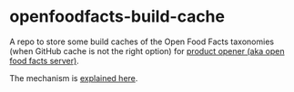 # openfoodfacts-build-cache

A repo to store some build caches of the Open Food Facts taxonomies (when GitHub cache is not the right option) for [product opener (aka open food facts server)](https://github.com/openfoodfacts/openfoodfacts-server/).

The mechanism is [explained here](https://openfoodfacts.github.io/openfoodfacts-server/dev/explain-taxonomy-build-cache/).
